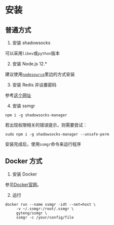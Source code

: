 # 安装

## 普通方式

1. 安装 shadowsocks

可以采用`libev`或`python`版本

2. 安装 Node.js 12.*

建议使用[`nodesource`](https://github.com/nodesource/distributions)里边的方式安装

3. 安装 Redis 并设置密码

参考[这个网址](https://www.digitalocean.com/community/tutorials/how-to-install-and-secure-redis-on-ubuntu-18-04)

4. 安装 ssmgr

  ```shell
npm i -g shadowsocks-manager
```

若出现权限相关的错误提示，则需要尝试：

  ```shell
sudo npm i -g shadowsocks-manager --unsafe-perm
```

安装完成后，使用`ssmgr`命令来运行程序

## Docker 方式

1. 安装 Docker

参见[Docker官网](https://docs.docker.com/install/)。

2. 运行

  ```shell
docker run --name ssmgr -idt --net=host \
       -v ~/.ssmgr:/root/.ssmgr \
       gyteng/ssmgr \
       ssmgr -c /your/config/file
```